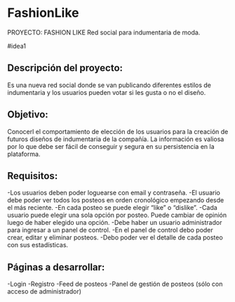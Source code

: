 # FashionLike
PROYECTO: FASHION LIKE
Red social para indumentaria de moda.

#idea1
## Descripción del proyecto:
Es una nueva red social donde se van publicando diferentes estilos de indumentaria y
los usuarios pueden votar si les gusta o no el diseño.
## Objetivo:
Conocerl el comportamiento de elección de los usuarios para la creación de futuros
diseños de indumentaria de la compañía.
La información es valiosa por lo que debe ser fácil de conseguir y segura en su
persistencia en la plataforma.
## Requisitos:
-Los usuarios deben poder loguearse con email y contraseña.
-El usuario debe poder ver todos los posteos en orden cronológico empezando desde el
más reciente.
-En cada posteo se puede elegir “like” o “dislike”.
-Cada usuario puede elegir una sola opción por posteo. Puede cambiar de opinión luego
de haber elegido una opción.
-Debe haber un usuario administrador para ingresar a un panel de control.
-En el panel de control debo poder crear, editar y eliminar posteos.
-Debo poder ver el detalle de cada posteo con sus estadísticas.
## Páginas a desarrollar:
-Login
-Registro
-Feed de posteos
-Panel de gestión de posteos (sólo con acceso de administrador)
